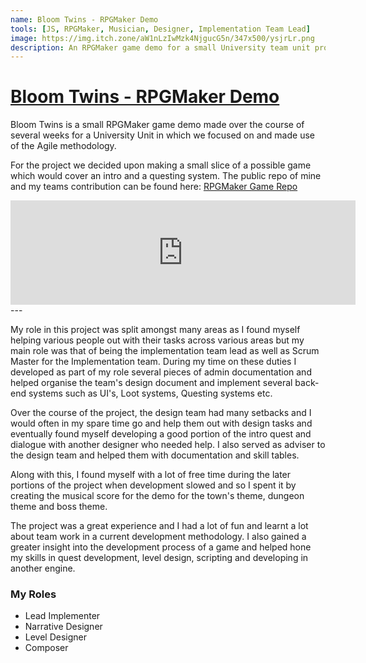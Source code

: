 ```yaml
---
name: Bloom Twins - RPGMaker Demo
tools: [JS, RPGMaker, Musician, Designer, Implementation Team Lead]
image: https://img.itch.zone/aW1nLzIwMzk4NjgucG5n/347x500/ysjrLr.png
description: An RPGMaker game demo for a small University team unit project.
---
```


<u>Bloom Twins - RPGMaker Demo</u>
===========================

Bloom Twins is a small RPGMaker game demo made over the course of several weeks for a University Unit in which we focused on and made use of the Agile methodology.

For the project we decided upon making a small slice of a possible game which would cover an intro and a questing system. The public repo of mine and my teams contribution can be found here: [RPGMaker Game Repo](https://github.com/Chi-Time/DAC515-RPGMaker-Game/tree/dev)

<div class="itch-embeds">
<iframe frameborder="0" src="https://itch.io/embed/410289?bg_color=ffffff&amp;fg_color=222222&amp;link_color=323331&amp;border_color=585858" width="552" height="167"></iframe>
</div>
---

My role in this project was split amongst many areas as I found myself helping various people out with their tasks across various areas but my main role was that of being the implementation team lead as well as Scrum Master for the Implementation team. During my time on these duties I developed as part of my role several pieces of admin documentation and helped organise the team's design document and implement several back-end systems such as UI's, Loot systems, Questing systems etc. 

Over the course of the project, the design team had many setbacks and I would often in my spare time go and help them out with design tasks and eventually found myself developing a good portion of the intro quest and dialogue with another designer who needed help. I also served as adviser to the design team and helped them with documentation and skill tables. 

Along with this, I found myself with a lot of free time during the later portions of the project when development slowed and so I spent it by creating the musical score for the demo for the town's theme, dungeon theme and boss theme.

The project was a great experience and I had a lot of fun and learnt a lot about team work in a current development methodology. I also gained a greater insight into the development process of a game and helped hone my skills in quest development, level design, scripting and developing in another engine.

### My Roles
- Lead Implementer
- Narrative Designer
- Level Designer
- Composer